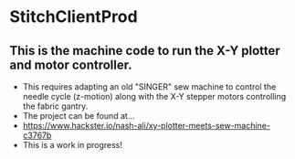 # StitchClientProd
## This is the machine code to run the X-Y plotter and motor controller.
- This requires adapting an old "SINGER" sew machine to control the needle cycle (z-motion) along with the X-Y stepper motors controlling the fabric gantry.
- The project can be found at...
- https://www.hackster.io/nash-ali/xy-plotter-meets-sew-machine-c3767b
- This is a work in progress!
